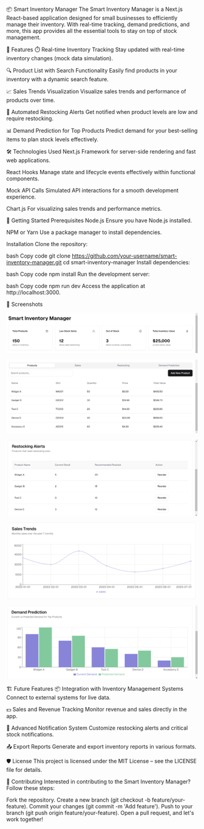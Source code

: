 📦 Smart Inventory Manager
The Smart Inventory Manager is a Next.js React-based application designed for small businesses to efficiently manage their inventory. With real-time tracking, demand predictions, and more, this app provides all the essential tools to stay on top of stock management.

🌟 Features
⏱️ Real-time Inventory Tracking
Stay updated with real-time inventory changes (mock data simulation).

🔍 Product List with Search Functionality
Easily find products in your inventory with a dynamic search feature.

📈 Sales Trends Visualization
Visualize sales trends and performance of products over time.

🚨 Automated Restocking Alerts
Get notified when product levels are low and require restocking.

📊 Demand Prediction for Top Products
Predict demand for your best-selling items to plan stock levels effectively.

🛠️ Technologies Used
Next.js
Framework for server-side rendering and fast web applications.

React Hooks
Manage state and lifecycle events effectively within functional components.

Mock API Calls
Simulated API interactions for a smooth development experience.

Chart.js
For visualizing sales trends and performance metrics.

🚀 Getting Started
Prerequisites
Node.js
Ensure you have Node.js installed.

NPM or Yarn
Use a package manager to install dependencies.

Installation
Clone the repository:

bash
Copy code
git clone https://github.com/your-username/smart-inventory-manager.git
cd smart-inventory-manager
Install dependencies:

bash
Copy code
npm install
Run the development server:

bash
Copy code
npm run dev
Access the application at http://localhost:3000.

🎨 Screenshots

![DASHBOARD](https://github.com/gidi007/smart-inventory-manager/blob/main/screenshots/dashboard.png)

![PRODUCTS](https://github.com/gidi007/smart-inventory-manager/blob/main/screenshots/products.png)

![STOCK ORDER](https://github.com/gidi007/smart-inventory-manager/blob/main/screenshots/Stock%20Order.png)

![SALES TRENDS](https://github.com/gidi007/smart-inventory-manager/blob/main/screenshots/Sales%20trend.png)

![DEMAND PREDICTION ](https://github.com/gidi007/smart-inventory-manager/blob/main/screenshots/Demand%20prediction.png)


🏗️ Future Features
📦 Integration with Inventory Management Systems
Connect to external systems for live data.

💵 Sales and Revenue Tracking
Monitor revenue and sales directly in the app.

🔔 Advanced Notification System
Customize restocking alerts and critical stock notifications.

📤 Export Reports
Generate and export inventory reports in various formats.

🛡️ License
This project is licensed under the MIT License – see the LICENSE file for details.

🤝 Contributing
Interested in contributing to the Smart Inventory Manager? Follow these steps:

Fork the repository.
Create a new branch (git checkout -b feature/your-feature).
Commit your changes (git commit -m 'Add feature').
Push to your branch (git push origin feature/your-feature).
Open a pull request, and let's work together!
